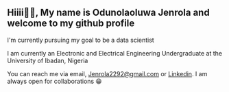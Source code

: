 ## Hiiii👋👋, My name is Odunolaoluwa Jenrola and welcome to my github profile

I'm currently pursuing my goal to be a data scientist

I am currently an Electronic and Electrical Engineering Undergraduate at the University of Ibadan, Nigeria

You can reach me via email, Jenrola2292@gmail.com or [Linkedin](https://www.linkedin.com/in/odunolaoluwa-jenrola-7a48081ab "Linkedin").
I am always open for collaborations 😁

<!---
odunola499/odunola499 is a ✨ special ✨ repository because its `README.md` (this file) appears on your GitHub profile.
You can click the Preview link to take a look at your changes.
--->
